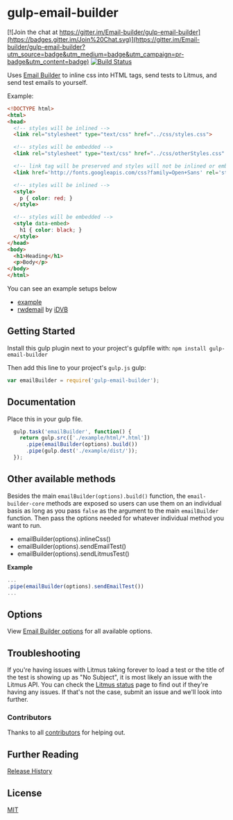 # gulp-email-builder

[![Join the chat at https://gitter.im/Email-builder/gulp-email-builder](https://badges.gitter.im/Join%20Chat.svg)](https://gitter.im/Email-builder/gulp-email-builder?utm_source=badge&utm_medium=badge&utm_campaign=pr-badge&utm_content=badge)
[![Build Status](https://travis-ci.org/Email-builder/gulp-email-builder.svg?branch=master)](https://travis-ci.org/Email-builder/gulp-email-builder)

Uses [Email Builder](https://github.com/Email-builder/email-builder-core) to inline css into HTML tags, send tests to Litmus, and send test emails to yourself.

Example:
```html
<!DOCTYPE html>
<html>
<head>
  <!-- styles will be inlined -->
  <link rel="stylesheet" type="text/css" href="../css/styles.css">

  <!-- styles will be embedded -->
  <link rel="stylesheet" type="text/css" href="../css/otherStyles.css" data-embed>

  <!-- link tag will be preserved and styles will not be inlined or embedded -->
  <link href='http://fonts.googleapis.com/css?family=Open+Sans' rel='stylesheet' type='text/css' data-embed-ignore>

  <!-- styles will be inlined -->
  <style>
    p { color: red; }
  </style>

  <!-- styles will be embedded -->
  <style data-embed>
    h1 { color: black; }
  </style>
</head>
<body>
  <h1>Heading</h1>
  <p>Body</p>
</body>
</html>
```

You can see an example setups below
- [example](https://github.com/Email-builder/email-builder-example)
- [rwdemail](https://github.com/iDVB/rwdemail) by [iDVB](https://github.com/iDVB)

## Getting Started

Install this gulp plugin next to your project's gulpfile  with: `npm install gulp-email-builder`

Then add this line to your project's `gulp.js` gulp:

```javascript
var emailBuilder = require('gulp-email-builder');
```

[gulp]: http://gulpjs.com/
[getting_started]: https://github.com/gulpjs/gulp/blob/master/docs/getting-started.md



## Documentation

Place this in your gulp file.
```javascript
  gulp.task('emailBuilder', function() {
    return gulp.src(['./example/html/*.html'])
      .pipe(emailBuilder(options).build())
      .pipe(gulp.dest('./example/dist/'));
  });
```

## Other available methods

Besides the main `emailBuilder(options).build()` function, the `email-builder-core` methods are exposed so users can use them on an individual basis as long as you pass `false` as the argument to the main `emailBuilder` function. Then pass the options needed for whatever individual method you want to run.

- emailBuilder(options).inlineCss()
- emailBuilder(options).sendEmailTest()
- emailBuilder(options).sendLitmusTest()

**Example**
```javascript
...
.pipe(emailBuilder(options).sendEmailTest())
...
```

## Options
View [Email Builder options](https://github.com/Email-builder/email-builder-core#options) for all available options.


## Troubleshooting
If you're having issues with Litmus taking forever to load a test or the title of the test is showing up as "No Subject", it is most likely an issue with the Litmus API. You can check the [Litmus status](http://status.litmus.com) page to find out if they're having any issues. If that's not the case, submit an issue and we'll look into further.


### Contributors
Thanks to all [contributors](https://github.com/Email-builder/gulp-email-builder/graphs/contributors)
 for helping out.

## Further Reading
[Release History](https://github.com/Email-builder/gulp-email-builder/wiki/Release-History)  

## License
[MIT](https://github.com/Email-builder/gulp-email-builder/blob/master/LICENSE)
